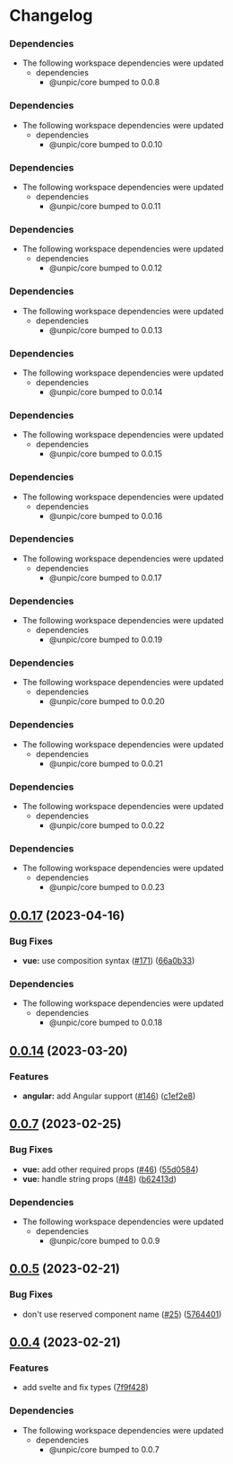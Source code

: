 # Changelog

### Dependencies

* The following workspace dependencies were updated
  * dependencies
    * @unpic/core bumped to 0.0.8

### Dependencies

* The following workspace dependencies were updated
  * dependencies
    * @unpic/core bumped to 0.0.10

### Dependencies

* The following workspace dependencies were updated
  * dependencies
    * @unpic/core bumped to 0.0.11

### Dependencies

* The following workspace dependencies were updated
  * dependencies
    * @unpic/core bumped to 0.0.12

### Dependencies

* The following workspace dependencies were updated
  * dependencies
    * @unpic/core bumped to 0.0.13

### Dependencies

* The following workspace dependencies were updated
  * dependencies
    * @unpic/core bumped to 0.0.14

### Dependencies

* The following workspace dependencies were updated
  * dependencies
    * @unpic/core bumped to 0.0.15

### Dependencies

* The following workspace dependencies were updated
  * dependencies
    * @unpic/core bumped to 0.0.16

### Dependencies

* The following workspace dependencies were updated
  * dependencies
    * @unpic/core bumped to 0.0.17

### Dependencies

* The following workspace dependencies were updated
  * dependencies
    * @unpic/core bumped to 0.0.19

### Dependencies

* The following workspace dependencies were updated
  * dependencies
    * @unpic/core bumped to 0.0.20

### Dependencies

* The following workspace dependencies were updated
  * dependencies
    * @unpic/core bumped to 0.0.21

### Dependencies

* The following workspace dependencies were updated
  * dependencies
    * @unpic/core bumped to 0.0.22

### Dependencies

* The following workspace dependencies were updated
  * dependencies
    * @unpic/core bumped to 0.0.23

## [0.0.17](https://github.com/ascorbic/unpic-img/compare/vue-v0.0.16...vue-v0.0.17) (2023-04-16)


### Bug Fixes

* **vue:** use composition syntax ([#171](https://github.com/ascorbic/unpic-img/issues/171)) ([66a0b33](https://github.com/ascorbic/unpic-img/commit/66a0b33f68c856d5033dea5cdb17a4bfb8924f13))


### Dependencies

* The following workspace dependencies were updated
  * dependencies
    * @unpic/core bumped to 0.0.18

## [0.0.14](https://github.com/ascorbic/unpic-img/compare/vue-v0.0.13...vue-v0.0.14) (2023-03-20)


### Features

* **angular:** add Angular support  ([#146](https://github.com/ascorbic/unpic-img/issues/146)) ([c1ef2e8](https://github.com/ascorbic/unpic-img/commit/c1ef2e8fcdf1cbd3efc8001da3b0e959658ee184))

## [0.0.7](https://github.com/ascorbic/unpic-img/compare/vue-v0.0.6...vue-v0.0.7) (2023-02-25)


### Bug Fixes

* **vue:** add other required props ([#46](https://github.com/ascorbic/unpic-img/issues/46)) ([55d0584](https://github.com/ascorbic/unpic-img/commit/55d058437386fba363934d3c883d1638084d0a84))
* **vue:** handle string props ([#48](https://github.com/ascorbic/unpic-img/issues/48)) ([b62413d](https://github.com/ascorbic/unpic-img/commit/b62413d5d3b6345b28d54568b42d7450c241318a))


### Dependencies

* The following workspace dependencies were updated
  * dependencies
    * @unpic/core bumped to 0.0.9

## [0.0.5](https://github.com/ascorbic/unpic-img/compare/vue-v0.0.4...vue-v0.0.5) (2023-02-21)


### Bug Fixes

* don't use reserved component name ([#25](https://github.com/ascorbic/unpic-img/issues/25)) ([5764401](https://github.com/ascorbic/unpic-img/commit/57644010c3f04cbf1a3c7d3090a5c03127049d0b))

## [0.0.4](https://github.com/ascorbic/unpic-img/compare/vue-v0.0.3...vue-v0.0.4) (2023-02-21)


### Features

* add svelte and fix types ([7f9f428](https://github.com/ascorbic/unpic-img/commit/7f9f428bd66226ea9a3ddefc8f5908b58c2bb7ac))


### Dependencies

* The following workspace dependencies were updated
  * dependencies
    * @unpic/core bumped to 0.0.7
